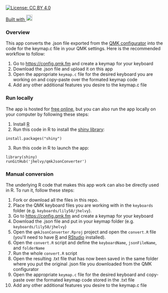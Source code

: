 [![License: CC BY 4.0](https://img.shields.io/badge/License-CC%20BY%204.0-lightgrey.svg)](https://creativecommons.org/licenses/by/4.0/)

<a href="https://github.com/jhelvy/qmkJsonConverter" target="_blank">
<i class="fa fa-github fa-lg"></i></a>
<a href="https://shiny.rstudio.com/" target="_blank">Built with <img alt="Shiny" src="https://www.rstudio.com/wp-content/uploads/2014/04/shiny.png" height="20"></a>

### Overview

This app converts the .json file exported from the [QMK configurator](https://config.qmk.fm/) into the code for the keymap.c file in your QMK settings. Here is the recommended workflow to follow:

1. Go to https://config.qmk.fm and create a keymap for your keyboard
2. Download the .json file and upload it on this app
3. Open the appropriate `keymap.c` file for the desired keyboard you are working on and copy-paste over the formated keymap code
4. Add any other additional features you desire to the keymap.c file

### Run locally

The app is hosted for [free online](https://jhelvy.shinyapps.io/qmkJsonConverter/), but you can also run the app locally on your computer by following these steps:

1. Install [R](https://cloud.r-project.org/)
2. Run this code in R to install the [shiny library](https://shiny.rstudio.com/):

```
install.packages("shiny")
```

3. Run this code in R to launch the app:

```
library(shiny)
runGitHub('jhelvy/qmkJsonConverter')
```

### Manual conversion

The underlying R code that makes this app work can also be directly used in R. To run it, follow these steps:

1. Fork or download all the files in this repo.
2. Place the QMK keyboard files you are working with in the `keyboards` folder (e.g. `keyboards/lily58/jhelvy`).
3. Go to https://config.qmk.fm and create a keymap for your keyboard
4. Download the .json file and put in your keymap folder (e.g. `keyboards/lily58/jhelvy`)
5. Open the `qmkJsonConverter.Rproj` project and open the `convert.R` file (you'll need to have [R](https://cloud.r-project.org/) and [RStudio](https://rstudio.com/products/rstudio/download/) installed).
6. Open the `convert.R` script and define the `keyboardName`, `jsonFileName`, and `folderName`
7. Run the whole `convert.R` script
8. Open the resulting .txt file that has now been saved in the same folder where you put the original .json file you downloaded from the QMK configurator
9. Open the appropriate `keymap.c` file for the desired keyboard and copy-paste over the formated keymap code stored in the .txt file
10. Add any other additional features you desire to the keymap.c file
